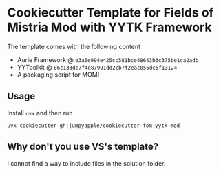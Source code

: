 # Cookiecutter Template for Fields of Mistria Mod with YYTK Framework

The template comes with the following content

- Aurie Framework @ `e3a6e994e425cc581bce48643b3c375be1ca2adb`
- YYToolkit @ `86c133dc7f4e87991dd2cb7f2eac056dc5f13124`
- A packaging script for MOMI

## Usage

Install `uvx` and then run

```
uvx cookiecutter gh:jumpyapple/cookiecutter-fom-yytk-mod
```

## Why don't you use VS's template?

I cannot find a way to include files in the solution folder.
